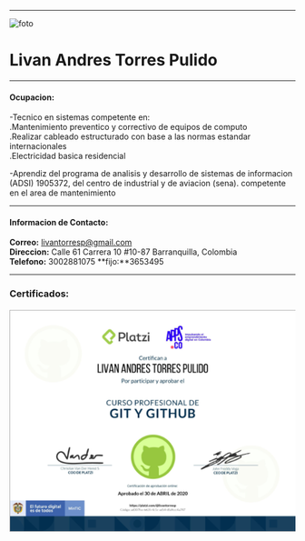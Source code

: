 
----------------------------------------

![foto](Documentacion/img/livan.jpg)  
# Livan Andres Torres Pulido

---------------------------------------
#### Ocupacion:


-Tecnico en sistemas competente en:<br>
    .Mantenimiento preventico y correctivo de equipos de computo<br>
    .Realizar  cableado estructurado con base a las normas estandar internacionales<br>
    .Electricidad basica residencial<br>
    

-Aprendiz del programa de  analisis y desarrollo de sistemas de informacion (ADSI) 1905372, del centro de industrial y de aviacion (sena).
 competente en el area de mantenimiento

----------------------------------------
#### Informacion de Contacto:

  **Correo:** livantorresp@gmail.com <br>
  **Direccion:** Calle 61 Carrera 10 #10-87  Barranquilla, Colombia <br>
  **Telefono:** 3002881075
  **fijo:**3653495 

----------------------------------------
### Certificados:
![git](Documentacion/Certificados/certificado-livan.png)
